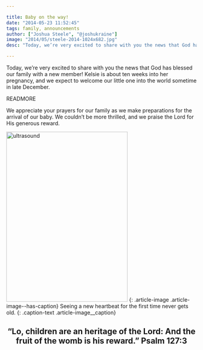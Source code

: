 ```yaml
---

title: Baby on the way!
date: "2014-05-23 11:52:45"
tags: family, announcements
author: ["Joshua Steele", "@joshukraine"]
image: "2014/05/steele-2014-1024x682.jpg"
desc: "Today, we’re very excited to share with you the news that God has blessed our family with a new member!"

---
```


Today, we’re very excited to share with you the news that God has blessed our family with a new member! Kelsie is about ten weeks into her pregnancy, and we expect to welcome our little one into the world sometime in late December.

READMORE

We appreciate your prayers for our family as we make preparations for the arrival of our baby. We couldn’t be more thrilled, and we praise the Lord for His generous reward.

<a href="https://s3.amazonaws.com/content.ofreport.com/2014/05/ultrasound.jpg"><img class="wp-image-1904 size-medium" src="https://s3.amazonaws.com/content.ofreport.com/2014/05/ultrasound-321x450.jpg" alt="ultrasound" width="321" height="450" /></a>
{: .article-image .article-image--has-caption}
Seeing a new heartbeat for the first time never gets old.
{: .caption-text .article-image__caption}

<h2 style="text-align: center;">“Lo, children are an heritage of the Lord: And the fruit of the womb is his reward.” Psalm 127:3</h2>
